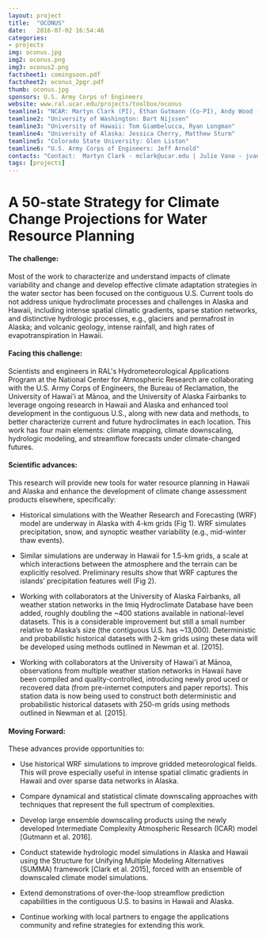 ```yaml
---
layout: project
title:  "OCONUS"
date:   2016-07-02 16:54:46
categories:
- projects
img: oconus.jpg
img2: oconus.png
img3: oconus2.png
factsheet1: comingsoon.pdf
factsheet2: oconus_2pgr.pdf
thumb: oconus.jpg
sponsors: U.S. Army Corps of Engineers
website: www.ral.ucar.edu/projects/toolbox/oconus
teamline1: "NCAR: Martyn Clark (PI), Ethan Gutmann (Co-PI), Andy Wood (Co-PI), Andy Newman, Andy Monaghan, Lulin Xue, Roy Rasmussen, Keith Musselman, Julie Vano"
teamline2: "University of Washington: Bart Nijssen"
teamline3: "University of Hawaii: Tom Giambelucca, Ryan Longman"
teamline4: "University of Alaska: Jessica Cherry, Matthew Sturm"
teamline5: "Colorado State University: Glen Liston"
teamline6: "U.S. Army Corps of Engineers: Jeff Arnold"
contacts: "Contact:  Martyn Clark - mclark@ucar.edu | Julie Vano - jvano@ucar.edu"
tags: [projects]
---
```


# A 50-state Strategy for Climate Change Projections for Water Resource Planning

#### **The challenge:** 

Most of the work to characterize and understand impacts of climate variability and change and develop effective climate adaptation strategies in the water sector has been focused on the contiguous U.S.  Current tools do not address unique hydroclimate processes and challenges in Alaska and Hawaii, including intense spatial climatic gradients, sparse station networks, and distinctive hydrologic processes, e.g., glaciers and permafrost in Alaska; and volcanic geology, intense rainfall, and high rates of evapotranspiration in Hawaii. 

#### **Facing this challenge:**

Scientists and engineers in RAL's Hydrometeorological Applications Program at the National Center for Atmospheric Research are collaborating with the U.S. Army Corps of Engineers, the Bureau of Reclamation, the University of Hawai'i at Mānoa, and the University of Alaska Fairbanks to leverage ongoing research in Hawaii and Alaska and enhanced tool development in the contiguous U.S., along with new data and methods, to better characterize current and future hydroclimates in each location. This work has four main elements: climate mapping, climate downscaling, hydrologic modeling, and streamflow forecasts under climate-changed futures.

#### **Scientific advances:**

This research will provide new tools for water resource planning in Hawaii and Alaska and enhance the development of climate change assessment products elsewhere, specifically:

*   Historical simulations with the Weather Research and Forecasting (WRF) model are underway in Alaska with 4-km grids (Fig 1). WRF simulates precipitation, snow, and synoptic weather variability (e.g., mid-winter thaw events).

*   Similar simulations are underway in Hawaii for 1.5-km grids, a scale at which interactions between the atmosphere and the terrain can be explicitly resolved. Preliminary results show that WRF captures the islands’ precipitation features well (Fig 2).

*   Working with collaborators at the University of Alaska Fairbanks, all weather station networks in the Imiq Hydroclimate Database have been added, roughly doubling the ~400 stations available in national-level datasets.  This is a considerable improvement but still a small number relative to Alaska’s size (the contiguous U.S. has ~13,000). Deterministic and probabilistic historical datasets with 2-km grids using these data will be developed using methods outlined in Newman et al. [2015].

*   Working with collaborators at the University of Hawai'i at Mānoa, observations from multiple weather station networks in Hawaii have been compiled and quality-controlled, introducing newly prod uced or recovered data (from pre-internet computers and paper reports). This station data is now being used to construct both deterministic and probabilistic historical datasets with 250-m grids using methods outlined in Newman et al. [2015].

#### **Moving Forward:** 

These advances provide opportunities to: 

*   Use historical WRF simulations to improve gridded meteorological fields. This will prove especially useful in intense spatial climatic gradients in Hawaii and over sparse data networks in Alaska.

*   Compare dynamical and statistical climate downscaling approaches with techniques that represent the full spectrum of complexities.

*   Develop large ensemble downscaling products using the newly developed Intermediate Complexity Atmospheric Research (ICAR) model [Gutmann et al. 2016]. 

*   Conduct statewide hydrologic model simulations in Alaska and Hawaii using the Structure for Unifying Multiple Modeling Alternatives (SUMMA) framework [Clark et al. 2015], forced with an ensemble of downscaled climate model simulations.

*   Extend demonstrations of over-the-loop streamflow prediction capabilities in the contiguous U.S. to basins in Hawaii and Alaska.

*   Continue working with local partners to engage the applications community and refine strategies for extending this work.
